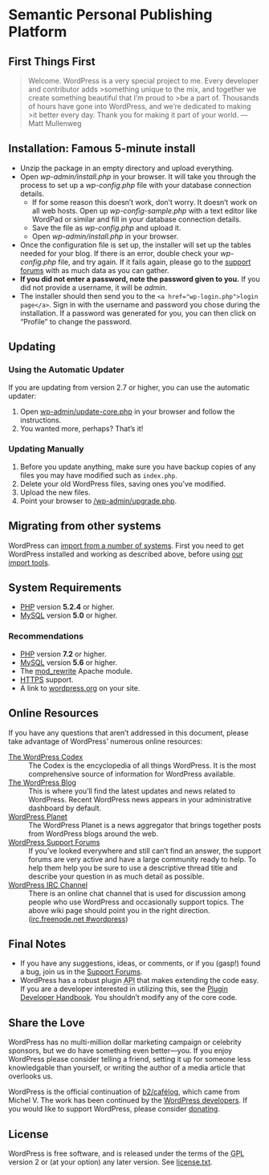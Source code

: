 # Semantic Personal Publishing Platform

## First Things First
> Welcome. WordPress is a very special project to me. Every developer and contributor adds >something unique to the mix, and together we create something beautiful that I&#8217;m proud to >be a part of. Thousands of hours have gone into WordPress, and we&#8217;re dedicated to making >it better every day. Thank you for making it part of your world.
&#8212; Matt Mullenweg

## Installation: Famous 5-minute install
* Unzip the package in an empty directory and upload everything.
* Open _wp-admin/install.php_ in your browser. It will take you through the process to set up a _wp-config.php_ file with your database connection details.
  * If for some reason this doesn&#8217;t work, don&#8217;t worry. It doesn&#8217;t work on all web hosts. Open up _wp-config-sample.php_ with a text editor like WordPad or similar and fill in your database connection details.
  * Save the file as _wp-config.php_ and upload it.
  * Open _wp-admin/install.php_ in your browser.
* Once the configuration file is set up, the installer will set up the tables needed for your blog. If there is an error, double check your _wp-config.php_ file, and try again. If it fails again, please go to the [support forums](https://wordpress.org/support/) with as much data as you can gather.
* **If you did not enter a password, note the password given to you.** If you did not provide a username, it will be _admin_.
* The installer should then send you to the `<a href="wp-login.php">login page</a>`. Sign in with the username and password you chose during the installation. If a password was generated for you, you can then click on &#8220;Profile&#8221; to change the password.

<h2>Updating</h2>
<h3>Using the Automatic Updater</h3>
<p>If you are updating from version 2.7 or higher, you can use the automatic updater:</p>
<ol>
  <li>Open <span class="file"><a href="wp-admin/update-core.php">wp-admin/update-core.php</a></span> in your browser and follow the instructions.</li>
  <li>You wanted more, perhaps? That&#8217;s it!</li>
</ol>

<h3>Updating Manually</h3>
<ol>
  <li>Before you update anything, make sure you have backup copies of any files you may have modified such as <code>index.php</code>.</li>
  <li>Delete your old WordPress files, saving ones you&#8217;ve modified.</li>
  <li>Upload the new files.</li>
  <li>Point your browser to <span class="file"><a href="wp-admin/upgrade.php">/wp-admin/upgrade.php</a>.</span></li>
</ol>

<h2>Migrating from other systems</h2>
<p>WordPress can <a href="https://codex.wordpress.org/Importing_Content">import from a number of systems</a>. First you need to get WordPress installed and working as described above, before using <a href="wp-admin/import.php" title="Import to WordPress">our import tools</a>.</p>

<h2>System Requirements</h2>
<ul>
  <li><a href="https://secure.php.net/">PHP</a> version <strong>5.2.4</strong> or higher.</li>
  <li><a href="https://www.mysql.com/">MySQL</a> version <strong>5.0</strong> or higher.</li>
</ul>

<h3>Recommendations</h3>
<ul>
  <li><a href="https://secure.php.net/">PHP</a> version <strong>7.2</strong> or higher.</li>
  <li><a href="https://www.mysql.com/">MySQL</a> version <strong>5.6</strong> or higher.</li>
  <li>The <a href="https://httpd.apache.org/docs/2.2/mod/mod_rewrite.html">mod_rewrite</a> Apache module.</li>
  <li><a href="https://wordpress.org/news/2016/12/moving-toward-ssl/">HTTPS</a> support.</li>
  <li>A link to <a href="https://wordpress.org/">wordpress.org</a> on your site.</li>
</ul>

<h2>Online Resources</h2>
<p>If you have any questions that aren&#8217;t addressed in this document, please take advantage of WordPress&#8217; numerous online resources:</p>
<dl>
  <dt><a href="https://codex.wordpress.org/">The WordPress Codex</a></dt>
    <dd>The Codex is the encyclopedia of all things WordPress. It is the most comprehensive source of information for WordPress available.</dd>
  <dt><a href="https://wordpress.org/news/">The WordPress Blog</a></dt>
    <dd>This is where you&#8217;ll find the latest updates and news related to WordPress. Recent WordPress news appears in your administrative dashboard by default.</dd>
  <dt><a href="https://planet.wordpress.org/">WordPress Planet</a></dt>
    <dd>The WordPress Planet is a news aggregator that brings together posts from WordPress blogs around the web.</dd>
  <dt><a href="https://wordpress.org/support/">WordPress Support Forums</a></dt>
    <dd>If you&#8217;ve looked everywhere and still can&#8217;t find an answer, the support forums are very active and have a large community ready to help. To help them help you be sure to use a descriptive thread title and describe your question in as much detail as possible.</dd>
  <dt><a href="https://codex.wordpress.org/IRC">WordPress <abbr title="Internet Relay Chat">IRC</abbr> Channel</a></dt>
    <dd>There is an online chat channel that is used for discussion among people who use WordPress and occasionally support topics. The above wiki page should point you in the right direction. (<a href="irc://irc.freenode.net/wordpress">irc.freenode.net #wordpress</a>)</dd>
</dl>

<h2>Final Notes</h2>
<ul>
  <li>If you have any suggestions, ideas, or comments, or if you (gasp!) found a bug, join us in the <a href="https://wordpress.org/support/">Support Forums</a>.</li>
  <li>WordPress has a robust plugin <abbr title="application programming interface">API</abbr> that makes extending the code easy. If you are a developer interested in utilizing this, see the <a href="https://developer.wordpress.org/plugins/">Plugin Developer Handbook</a>. You shouldn&#8217;t modify any of the core code.</li>
</ul>

<h2>Share the Love</h2>
<p>WordPress has no multi-million dollar marketing campaign or celebrity sponsors, but we do have something even better&#8212;you. If you enjoy WordPress please consider telling a friend, setting it up for someone less knowledgable than yourself, or writing the author of a media article that overlooks us.</p>

<p>WordPress is the official continuation of <a href="http://cafelog.com/">b2/caf&#233;log</a>, which came from Michel V. The work has been continued by the <a href="https://wordpress.org/about/">WordPress developers</a>. If you would like to support WordPress, please consider <a href="https://wordpress.org/donate/" title="Donate to WordPress">donating</a>.</p>

<h2>License</h2>
<p>WordPress is free software, and is released under the terms of the <abbr title="GNU General Public License">GPL</abbr> version 2 or (at your option) any later version. See <a href="license.txt">license.txt</a>.</p>

</body>
</html>
